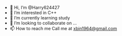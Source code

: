 - 👋 Hi, I’m @Harry624427
- 👀 I’m interested in C++
- 🌱 I’m currently learning study
- 💞️ I’m looking to collaborate on ...
- 📫 How to reach me  Call me at xbin1964@gmail.com

<!---
Harry624427/Harry624427 is a ✨ special ✨ repository because its `README.md` (this file) appears on your GitHub profile.
You can click the Preview link to take a look at your changes.
--->
